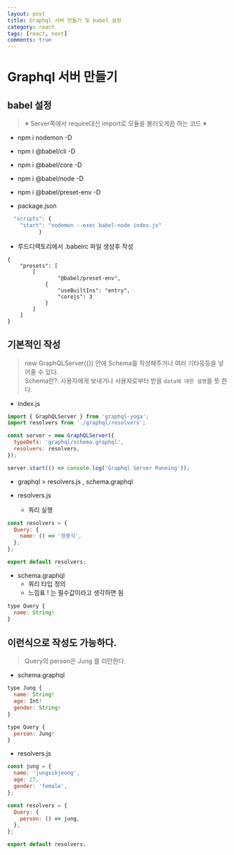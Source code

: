 ```yaml
---
layout: post
title: Graphql 서버 만들기 및 babel 설정
category: react
tags: [react, next]
comments: true
---
```


# Graphql 서버 만들기

## babel 설정
> ※ Server쪽에서 require대신 import로 모듈을 불러오게끔 하는 코드 ※ 

- npm i nodemon -D
- npm i @babel/cli -D
- npm i @babel/core -D
- npm i @babel/node -D
- npm i @babel/preset-env -D

- package.json
```javascript
  "scripts": {
    "start": "nodemon --exec babel-node index.js"
          }
```

- 루드디렉토리에서 .babelrc 파일 생성후 작성
```
{
    "presets": [
        [
                "@babel/preset-env",
            {
                "useBuiltIns": "entry",
                "corejs": 3
            }
        ]
    ]
}
```

## 기본적인 작성
> new GraphQLServer({}) 안에 Schema를 작성해주거나 여러 기타등등을 넣어줄 수 있다.<br>
> Schema란?: 사용자에게 보내거나 사용자로부터 받을 `data에 대한 설명`을 뜻 한다.

 - index.js

```javascript 
import { GraphQLServer } from 'graphql-yoga';
import resolvers from './graphql/resolvers';

const server = new GraphQLServer({
  typeDefs: 'graphql/schema.graphql',
  resolvers: resolvers,
});

server.start(() => console.log('Graphql Server Running'));

```


- graphql > resolvers.js , schema.graphql

- resolvers.js
  - 쿼리 실행
```javascript
const resolvers = {
  Query: {
    name: () => '정중식',
  },
};

export default resolvers;
```

- schema.graphql
  - 쿼리 타입 정의
  - 느낌표 ! 는 필수값이라고 생각하면 됨
```javascript
type Query {
  name: String!
}
```

## 이런식으로 작성도 가능하다.
> Query의 person은 Jung 를 리턴한다. <br />


- schema.graphql

```javascript
type Jung {
  name: String!
  age: Int!
  gender: String!
}

type Query {
  person: Jung!
}

```

- resolvers.js

```javascript
const jung = {
  name: 'jungsikjeong',
  age: 27,
  gender: 'female',
};

const resolvers = {
  Query: {
    person: () => jung,
  },
};

export default resolvers;

```